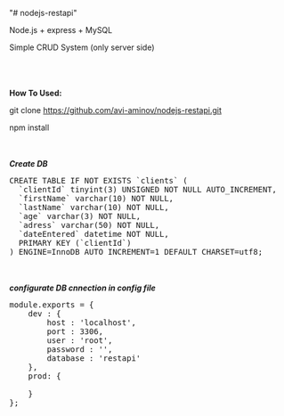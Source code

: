 "# nodejs-restapi" 

Node.js + express + MySQL

Simple CRUD System (only server side)

</br></br></br>
<b>How To Used:</b>

git clone https://github.com/avi-aminov/nodejs-restapi.git

npm install

</br></br>
<b><i>Create DB</i></b>

<pre>
CREATE TABLE IF NOT EXISTS `clients` ( 
  `clientId` tinyint(3) UNSIGNED NOT NULL AUTO_INCREMENT,
  `firstName` varchar(10) NOT NULL, 
  `lastName` varchar(10) NOT NULL, 
  `age` varchar(3) NOT NULL, 
  `adress` varchar(50) NOT NULL,
  `dateEntered` datetime NOT NULL,
  PRIMARY KEY (`clientId`) 
) ENGINE=InnoDB AUTO_INCREMENT=1 DEFAULT CHARSET=utf8; 
</pre>

</br></br>
<b><i>configurate DB cnnection in config file</i></b>

<pre>
module.exports = {
	dev : {
		host : 'localhost',
		port : 3306,
		user : 'root',
		password : '',
		database : 'restapi'
	},
	prod: {
		
	}
};
</pre>
